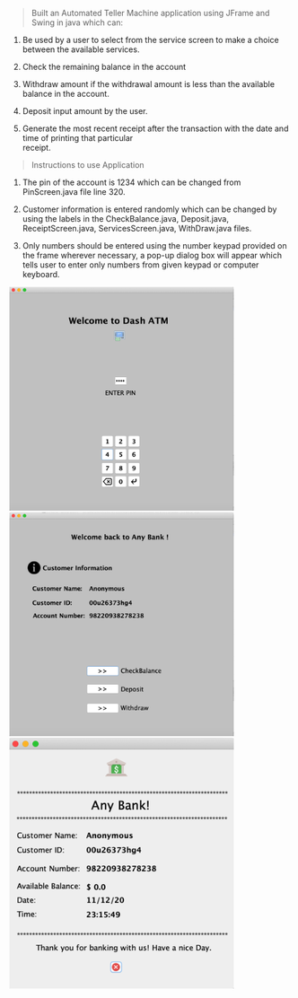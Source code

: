  > Built an Automated Teller Machine application using JFrame and Swing in java which can: 

 1. Be used by a user to select from the service screen to make a choice between the available services.
 
 2. Check the remaining balance in the account 
 
 3. Withdraw amount if the withdrawal amount is less
    than the available balance in the account.
 4. Deposit input amount by the user.
 
 5. Generate the most recent receipt after the
    transaction with the date and time of printing that particular  
    receipt.

> Instructions to use Application

 1. The pin of the account is 1234 which can be changed from PinScreen.java file line 320.
 
 2. Customer information is entered randomly which can be changed by using the labels in the CheckBalance.java, Deposit.java, ReceiptScreen.java, ServicesScreen.java, WithDraw.java files.
 
 3. Only numbers should be entered using the number keypad provided on the frame wherever necessary, a pop-up dialog box will appear which tells user to enter only     numbers from given keypad or computer keyboard.

<img src="screenshots/ScreenShot1.png" width="400px">
<img src="screenshots/ScreenShot2.png" width="400px">
<img src="screenshots/ScreenShot3.png" width="400px">


